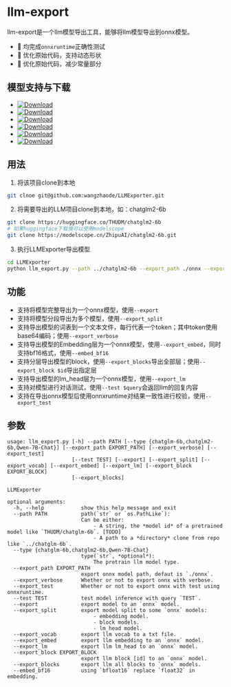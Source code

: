 # llm-export

llm-export是一个llm模型导出工具，能够将llm模型导出到onnx模型。

- 🚀 均完成`onnxruntime`正确性测试
- 🚀 优化原始代码，支持动态形状
- 🚀 优化原始代码，减少常量部分


## 模型支持与下载
- [![Download][download-chatglm-6b-onnx]][release-chatglm-6b-onnx]
- [![Download][download-chatglm2-6b-onnx]][release-chatglm2-6b-onnx]
- [![Download][download-codegeex2-6b-onnx]][release-codegeex2-6b-onnx]
- [![Download][download-qwen-7b-chat-onnx]][release-qwen-7b-chat-onnx]
- [![Download][download-baichuan2-7b-chat-onnx]][release-baichuan2-7b-chat-onnx]
- [![Download][download-llama2-7b-chat-onnx]][release-llama2-7b-chat-onnx]

[download-chatglm-6b-onnx]: https://img.shields.io/github/downloads/wangzhaode/llm-export/chatglm-6b-onnx/total
[download-chatglm2-6b-onnx]: https://img.shields.io/github/downloads/wangzhaode/llm-export/chatglm2-6b-onnx/total
[download-codegeex2-6b-onnx]: https://img.shields.io/github/downloads/wangzhaode/llm-export/codegeex2-6b-onnx/total
[download-qwen-7b-chat-onnx]: https://img.shields.io/github/downloads/wangzhaode/llm-export/qwen-7b-chat-onnx/total
[download-baichuan2-7b-chat-onnx]: https://img.shields.io/github/downloads/wangzhaode/llm-export/baichuan2-7b-chat-onnx/total
[download-llama2-7b-chat-onnx]: https://img.shields.io/github/downloads/wangzhaode/llm-export/llama2-7b-chat-onnx/total
[release-chatglm-6b-onnx]: https://github.com/wangzhaode/llm-export/releases/tag/chatglm-6b-onnx
[release-chatglm2-6b-onnx]: https://github.com/wangzhaode/llm-export/releases/tag/chatglm2-6b-onnx
[release-codegeex2-6b-onnx]: https://github.com/wangzhaode/llm-export/releases/tag/codegeex2-6b-onnx
[release-qwen-7b-chat-onnx]: https://github.com/wangzhaode/llm-export/releases/tag/qwen-7b-chat-onnx
[release-baichuan2-7b-chat-onnx]: https://github.com/wangzhaode/llm-export/releases/tag/baichuan2-7b-chat-onnx
[release-llama2-7b-chat-onnx]: https://github.com/wangzhaode/llm-export/releases/tag/llama2-7b-chat-onnx

## 用法
1. 将该项目clone到本地
```sh
git clnoe git@github.com:wangzhaode/LLMExporter.git
```
2. 将需要导出的LLM项目clone到本地，如：chatglm2-6b
```sh
git clone https://huggingface.co/THUDM/chatglm2-6b
# 如果huggingface下载慢可以使用modelscope
git clone https://modelscope.cn/ZhipuAI/chatglm2-6b.git
```
3. 执行LLMExporter导出模型
```sh
cd LLMExporter
python llm_export.py --path ../chatglm2-6b --export_path ./onnx --export
```

## 功能
- 支持将模型完整导出为一个onnx模型，使用`--export`
- 支持将模型分段导出为多个模型，使用`--export_split`
- 支持导出模型的词表到一个文本文件，每行代表一个token；其中token使用base64编码；使用`--export_verbose`
- 支持导出模型的Embedding层为一个onnx模型，使用`--export_embed`，同时支持bf16格式，使用`--embed_bf16`
- 支持分层导出模型的block，使用`--export_blocks`导出全部层；使用`--export_block $id`导出指定层
- 支持导出模型的lm_head层为一个onnx模型，使用`--export_lm`
- 支持对模型进行对话测试，使用`--test $query`会返回llm的回复内容
- 支持在导出onnx模型后使用onnxruntime对结果一致性进行校验，使用`--export_test`

## 参数
```
usage: llm_export.py [-h] --path PATH [--type {chatglm-6b,chatglm2-6b,Qwen-7B-Chat}] [--export_path EXPORT_PATH] [--export_verbose] [--export_test]
                     [--test TEST] [--export] [--export_split] [--export_vocab] [--export_embed] [--export_lm] [--export_block EXPORT_BLOCK]
                     [--export_blocks]

LLMExporter

optional arguments:
  -h, --help            show this help message and exit
  --path PATH           path(`str` or `os.PathLike`):
                        Can be either:
                        	- A string, the *model id* of a pretrained model like `THUDM/chatglm-6b`. [TODO]
                        	- A path to a *directory* clone from repo like `../chatglm-6b`.
  --type {chatglm-6b,chatglm2-6b,Qwen-7B-Chat}
                        type(`str`, *optional*):
                        	The pretrain llm model type.
  --export_path EXPORT_PATH
                        export onnx model path, defaut is `./onnx`.
  --export_verbose      Whether or not to export onnx with verbose.
  --export_test         Whether or not to export onnx with test using onnxruntime.
  --test TEST           test model inference with query `TEST`.
  --export              export model to an `onnx` model.
  --export_split        export model split to some `onnx` models:
                        	- embedding model.
                        	- block models.
                        	- lm_head model.
  --export_vocab        export llm vocab to a txt file.
  --export_embed        export llm embedding to an `onnx` model.
  --export_lm           export llm lm_head to an `onnx` model.
  --export_block EXPORT_BLOCK
                        export llm block [id] to an `onnx` model.
  --export_blocks       export llm all blocks to `onnx` models.
  --embed_bf16          using `bfloat16` replace `float32` in embedding.
```
